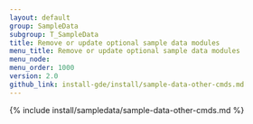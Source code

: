 ```yaml
---
layout: default 
group: SampleData
subgroup: T_SampleData
title: Remove or update optional sample data modules
menu_title: Remove or update optional sample data modules
menu_node: 
menu_order: 1000
version: 2.0
github_link: install-gde/install/sample-data-other-cmds.md
--- 
```


{% include install/sampledata/sample-data-other-cmds.md %}

